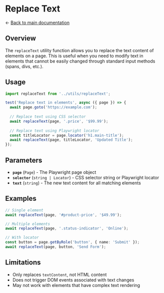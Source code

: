 # Replace Text

← [Back to main documentation](../README.md)

## Overview

The `replaceText` utility function allows you to replace the text content of elements on a page. This is useful when you need to modify text in elements that cannot be easily changed through standard input methods (spans, divs, etc.).

## Usage

```typescript
import replaceText from '../utils/replaceText';

test('Replace text in elements', async ({ page }) => {
  await page.goto('https://example.com');
  
  // Replace text using CSS selector
  await replaceText(page, '.price', '$99.99');
  
  // Replace text using Playwright locator
  const titleLocator = page.locator('h1.main-title');
  await replaceText(page, titleLocator, 'Updated Title');
});
```

## Parameters

- **`page`** (`Page`) - The Playwright page object
- **`selector`** (`string | Locator`) - CSS selector string or Playwright locator
- **`text`** (`string`) - The new text content for all matching elements

## Examples

```typescript
// Single element
await replaceText(page, '#product-price', '$49.99');

// Multiple elements
await replaceText(page, '.status-indicator', 'Online');

// With locator
const button = page.getByRole('button', { name: 'Submit' });
await replaceText(page, button, 'Send Form');
```

## Limitations

- Only replaces `textContent`, not HTML content
- Does not trigger DOM events associated with text changes
- May not work with elements that have complex text rendering
